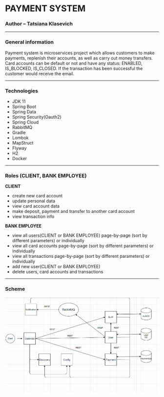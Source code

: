 PAYMENT SYSTEM
=====================

### Author – Tatsiana Klasevich

***

### General information

Payment system is microservices project which allows customers to make payments, replenish their accounts, as well as
carry out money transfers. Card accounts can be default or not and have any status:  ENABLED, IS_BLOCKED, IS_CLOSED. If
the transaction has been successful the customer would receive the email.
***

### Technologies

- JDK 11
- Spring Boot
- Spring Data
- Spring Security(Oauth2)
- Spring Cloud
- RabbitMQ
- Gradle
- Lombok
- MapStruct
- Flyway
- H2
- Docker

***

### Roles (CLIENT, BANK EMPLOYEE)

**CLIENT**

* create new card account
* update personal data
* view card account data
* make deposit, payment and transfer to another card account
* view transaction info

**BANK EMPLOYEE**

* view all users(CLIENT or BANK EMPLOYEE) page-by-page (sort by different parameters) or individually
* view all card accounts page-by-page (sort by different parameters) or individually
* view all transactions page-by-page (sort by different parameters) or individually
* add new user(CLIENT or BANK EMPLOYEE)
* delete users, card accounts and transactions

***

### Scheme

![project_scheme](img\project_scheme.png) 